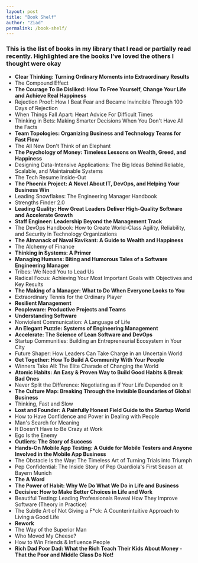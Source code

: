```yaml
---
layout: post
title: "Book Shelf"
author: "Ziad"
permalink: /book-shelf/
---
```


### This is the list of books in my library that I read or partially read recently. Highlighted are the books I’ve loved the others I thought were okay

- **Clear Thinking: Turning Ordinary Moments into Extraordinary Results**
- The Compound Effect
- **The Courage To Be Disliked: How To Free Yourself, Change Your Life and Achieve Real Happiness**
- Rejection Proof: How I Beat Fear and Became Invincible Through 100 Days of Rejection
- When Things Fall Apart: Heart Advice For Difficult Times
- Thinking in Bets: Making Smarter Decisions When You Don't Have All the Facts
- **Team Topologies: Organizing Business and Technology Teams for Fast Flow**
- The All New Don't Think of an Elephant
- **The Psychology of Money: Timeless Lessons on Wealth, Greed, and Happiness**
- Designing Data-Intensive Applications: The Big Ideas Behind Reliable, Scalable, and Maintainable Systems
- The Tech Resume Inside-Out
- **The Phoenix Project: A Novel About IT, DevOps, and Helping Your Business Win**
- Leading Snowflakes: The Engineering Manager Handbook 
- Strengths Finder 2.0
- **Leading Quality: How Great Leaders Deliver High-Quality Software and Accelerate Growth**
- **Staff Engineer: Leadership Beyond the Management Track**
- The DevOps Handbook: How to Create World-Class Agility, Reliability, and Security in Technology Organizations
- **The Almanack of Naval Ravikant: A Guide to Wealth and Happiness**
- The Alchemy of Finance
- **Thinking in Systems: A Primer**
- **Managing Humans: Biting and Humorous Tales of a Software Engineering Manager**
- Tribes: We Need You to Lead Us
- Radical Focus: Achieving Your Most Important Goals with Objectives and Key Results
- **The Making of a Manager: What to Do When Everyone Looks to You**
- Extraordinary Tennis for the Ordinary Player
- **Resilient Management**
- **Peopleware: Productive Projects and Teams**
- **Understanding Software**
- Nonviolent Communication: A Language of Life
- **An Elegant Puzzle: Systems of Engineering Management**
- **Accelerate: The Science of Lean Software and DevOps**
- Startup Communities: Building an Entrepreneurial Ecosystem in Your City
- Future Shaper: How Leaders Can Take Charge in an Uncertain World
- **Get Together: How To Build A Community With Your People**
- Winners Take All: The Elite Charade of Changing the World
- **Atomic Habits: An Easy & Proven Way to Build Good Habits & Break Bad Ones**
- Never Split the Difference: Negotiating as if Your Life Depended on It
- **The Culture Map: Breaking Through the Invisible Boundaries of Global Business**
- Thinking, Fast and Slow
- **Lost and Founder: A Painfully Honest Field Guide to the Startup World**
- How to Have Confidence and Power in Dealing with People
- Man's Search for Meaning
- It Doesn't Have to Be Crazy at Work
- Ego Is the Enemy
- **Outliers: The Story of Success**
- **Hands-On Mobile App Testing: A Guide for Mobile Testers and Anyone Involved in the Mobile App Business**
- The Obstacle Is the Way: The Timeless Art of Turning Trials into Triumph
- Pep Confidential: The Inside Story of Pep Guardiola's First Season at Bayern Munich
- **The A Word**
- **The Power of Habit: Why We Do What We Do in Life and Business**
- **Decisive: How to Make Better Choices in Life and Work**
- Beautiful Testing: Leading Professionals Reveal How They Improve Software (Theory in Practice)
- The Subtle Art of Not Giving a F*ck: A Counterintuitive Approach to Living a Good Life
- **Rework**
- The Way of the Superior Man
- Who Moved My Cheese?
- How to Win Friends & Influence People
- **Rich Dad Poor Dad: What the Rich Teach Their Kids About Money - That the Poor and Middle Class Do Not!**
